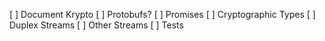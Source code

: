 [ ] Document Krypto
[ ] Protobufs?
[ ] Promises
[ ] Cryptographic Types
[ ] Duplex Streams
[ ] Other Streams
[ ] Tests